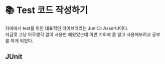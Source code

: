 # 📚 Test 코드 작성하기

자바에서 test를 위한 대표적인 라이브러리는 Junit과 AssertJ이다. </br>
지금껏 그냥 아무생각 없이 사용만 해왔었는데 이번 기회에 좀 알고 사용해보려고 공부를 하게 되었다.

## JUnit
